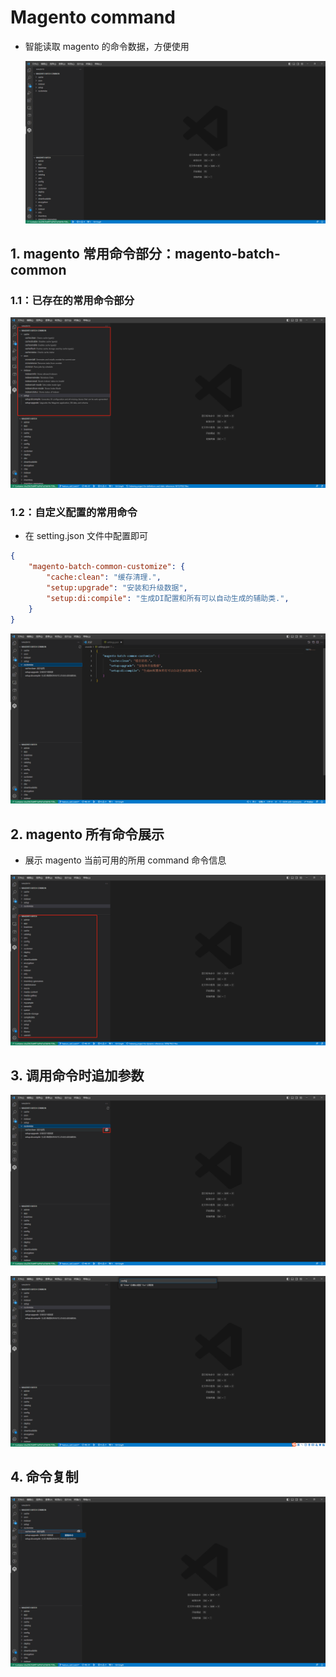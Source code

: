 # Magento command 

- 智能读取 magento 的命令数据，方便使用

  ![image-20230222132858360](./images/md/image-20230222132858360.png)

## 1. magento 常用命令部分：magento-batch-common

### 1.1：已存在的常用命令部分

![image-20230222133150136](./images/md/image-20230222133150136.png)

### 1.2：自定义配置的常用命令

- 在  setting.json 文件中配置即可

```json
{
    "magento-batch-common-customize": {
        "cache:clean": "缓存清理.",
        "setup:upgrade": "安装和升级数据",
        "setup:di:compile": "生成DI配置和所有可以自动生成的辅助类.",
    }
}
```

![image-20230222134741901](./images/md/image-20230222134741901.png)

## 2. magento 所有命令展示

- 展示 magento 当前可用的所用 command 命令信息

![image-20230222133545954](./images/md/image-20230222133545954.png)

## 3. 调用命令时追加参数

![image-20230222133757864](./images/md/image-20230222133757864.png)

![image-20230222133838832](./images/md/image-20230222133838832.png)

## 4. 命令复制

![image-20230222134833519](./images/md/image-20230222134833519.png)

